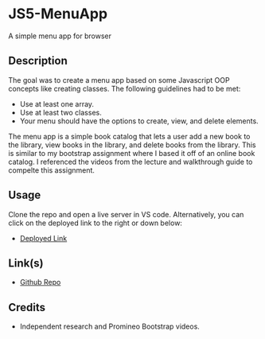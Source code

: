 # JS5-MenuApp
A simple menu app for browser


## Description

The goal was to create a menu app based on some Javascript OOP concepts like creating classes. The following guidelines had to be met:

- Use at least one array.
- Use at least two classes.
- Your menu should have the options to create, view, and delete elements.

The menu app is a simple book catalog that lets a user add a new book to the library, view books in the library, and delete books from the library. This is similar to my bootstrap assignment where I based it off of an online book catalog. I referenced the videos from the lecture and walkthrough guide to compelte this assignment.



## Usage

Clone the repo and open a live server in VS code. Alternatively, you can click on the deployed link to the right or down below:

- [Deployed Link](WIP)


## Link(s)

- [Github Repo](https://github.com/Exo-MDR-CD2000/Week-2-Bootstrap)

## Credits

- Independent research and Promineo Bootstrap videos.
